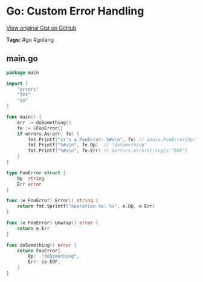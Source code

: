 # Go: Custom Error Handling 

[View original Gist on GitHub](https://gist.github.com/Integralist/3b1b8dcba080c980208a8bdd546966fd)

**Tags:** #go #golang 

## main.go

```go
package main

import (
	"errors"
	"fmt"
	"io"
)

func main() {
	err := doSomething()
	fe := &FooError{}
	if errors.As(err, fe) {
		fmt.Printf("it's a FooError: %#v\n", fe) // &main.FooError{Op:"doSomething", Err:(*errors.errorString)(0x556720)}
		fmt.Printf("%#v\n", fe.Op)  // "doSomething"
		fmt.Printf("%#v\n", fe.Err) // &errors.errorString{s:"EOF"}
	}
}

type FooError struct {
	Op  string
	Err error
}

func (e FooError) Error() string {
	return fmt.Sprintf("operation %s: %v", e.Op, e.Err)
}

func (e FooError) Unwrap() error {
	return e.Err
}

func doSomething() error {
	return FooError{
		Op:  "doSomething",
		Err: io.EOF,
	}
}
```

